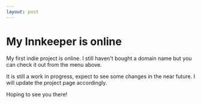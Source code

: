 ```yaml
---
layout: post
---
```

# My Innkeeper is online

My first indie project is online. I still haven't bought a domain name but you can check it out from the menu above.

It is still a work in progress, expect to see some changes in the near future. I will update the project page accordingly.

Hoping to see you there!
